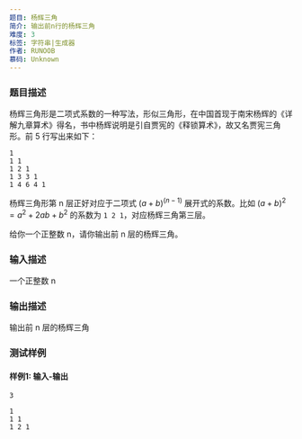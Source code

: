 ```yaml
---
题目: 杨辉三角
简介: 输出前n行的杨辉三角
难度: 3
标签: 字符串|生成器
作者: RUNOOB
慕码: Unknown
---
```


### 题目描述

杨辉三角形是二项式系数的一种写法，形似三角形，在中国首现于南宋杨辉的《详解九章算术》得名，书中杨辉说明是引自贾宪的《释锁算术》，故又名贾宪三角形。前 5 行写出来如下：

```
1
1 1
1 2 1
1 3 3 1
1 4 6 4 1
```

杨辉三角形第 n 层正好对应于二项式 $(a+b)^(n-1)$ 展开式的系数。比如 $(a+b)^2=a^2+2ab+b^2$ 的系数为 `1 2 1`，对应杨辉三角第三层。

给你一个正整数 n，请你输出前 n 层的杨辉三角。

### 输入描述

一个正整数 n

### 输出描述

输出前 n 层的杨辉三角

### 测试样例

#### 样例1: 输入-输出

```
3
```

```
1
1 1
1 2 1
```

